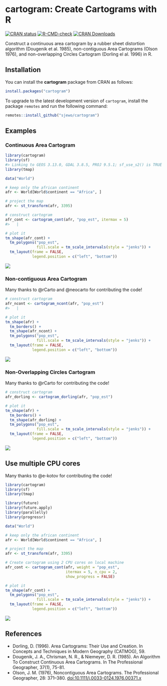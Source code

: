 cartogram: Create Cartograms with R
================

<!-- badges: start -->

[![CRAN
status](https://www.r-pkg.org/badges/version/cartogram)](https://cran.r-project.org/package=cartogram)
[![R-CMD-check](https://github.com/sjewo/cartogram/actions/workflows/R-CMD-check.yaml/badge.svg)](https://github.com/sjewo/cartogram/actions/workflows/R-CMD-check.yaml)
[![CRAN
Downloads](https://cranlogs.r-pkg.org/badges/cartogram)](https://cran.r-project.org/package=cartogram)
<!-- badges: end -->

Construct a continuous area cartogram by a rubber sheet distortion
algorithm (Dougenik et al. 1985), non-contiguous Area Cartograms (Olson
1976), and non-overlapping Circles Cartogram (Dorling el al. 1996) in R.

## Installation

You can install the **cartogram** package from CRAN as follows:

``` r
install.packages("cartogram")
```

To upgrade to the latest development version of `cartogram`, install the
package `remotes` and run the following command:

``` r
remotes::install_github("sjewo/cartogram")
```

## Examples

### Continuous Area Cartogram

``` r
library(cartogram)
library(sf)
#> Linking to GEOS 3.13.0, GDAL 3.8.5, PROJ 9.5.1; sf_use_s2() is TRUE
library(tmap)

data("World")

# keep only the african continent
afr <- World[World$continent == "Africa", ]

# project the map
afr <- st_transform(afr, 3395)

# construct cartogram
afr_cont <- cartogram_cont(afr, "pop_est", itermax = 5)
#>   |                                                                              |                                                                      |   0%  |                                                                              |==============                                                        |  20%  |                                                                              |============================                                          |  40%  |                                                                              |==========================================                            |  60%  |                                                                              |========================================================              |  80%  |                                                                              |======================================================================| 100%

# plot it
tm_shape(afr_cont) + 
  tm_polygons("pop_est", 
              fill.scale = tm_scale_intervals(style = "jenks")) +
  tm_layout(frame = FALSE, 
            legend.position = c("left", "bottom"))
```

![](man/figures/README-cont-1.png)<!-- -->

### Non-contiguous Area Cartogram

Many thanks to @rCarto and @neocarto for contributing the code!

``` r
# construct cartogram
afr_ncont <- cartogram_ncont(afr, "pop_est")
#>   |                                                                              |                                                                      |   0%  |                                                                              |=                                                                     |   2%  |                                                                              |===                                                                   |   4%  |                                                                              |====                                                                  |   6%  |                                                                              |=====                                                                 |   8%  |                                                                              |=======                                                               |  10%  |                                                                              |========                                                              |  12%  |                                                                              |==========                                                            |  14%  |                                                                              |===========                                                           |  16%  |                                                                              |============                                                          |  18%  |                                                                              |==============                                                        |  20%  |                                                                              |===============                                                       |  22%  |                                                                              |================                                                      |  24%  |                                                                              |==================                                                    |  25%  |                                                                              |===================                                                   |  27%  |                                                                              |=====================                                                 |  29%  |                                                                              |======================                                                |  31%  |                                                                              |=======================                                               |  33%  |                                                                              |=========================                                             |  35%  |                                                                              |==========================                                            |  37%  |                                                                              |===========================                                           |  39%  |                                                                              |=============================                                         |  41%  |                                                                              |==============================                                        |  43%  |                                                                              |================================                                      |  45%  |                                                                              |=================================                                     |  47%  |                                                                              |==================================                                    |  49%  |                                                                              |====================================                                  |  51%  |                                                                              |=====================================                                 |  53%  |                                                                              |======================================                                |  55%  |                                                                              |========================================                              |  57%  |                                                                              |=========================================                             |  59%  |                                                                              |===========================================                           |  61%  |                                                                              |============================================                          |  63%  |                                                                              |=============================================                         |  65%  |                                                                              |===============================================                       |  67%  |                                                                              |================================================                      |  69%  |                                                                              |=================================================                     |  71%  |                                                                              |===================================================                   |  73%  |                                                                              |====================================================                  |  75%  |                                                                              |======================================================                |  76%  |                                                                              |=======================================================               |  78%  |                                                                              |========================================================              |  80%  |                                                                              |==========================================================            |  82%  |                                                                              |===========================================================           |  84%  |                                                                              |============================================================          |  86%  |                                                                              |==============================================================        |  88%  |                                                                              |===============================================================       |  90%  |                                                                              |=================================================================     |  92%  |                                                                              |==================================================================    |  94%  |                                                                              |===================================================================   |  96%  |                                                                              |===================================================================== |  98%  |                                                                              |======================================================================| 100%

# plot it
tm_shape(afr) + 
  tm_borders() +
  tm_shape(afr_ncont) + 
  tm_polygons("pop_est",
              fill.scale = tm_scale_intervals(style = "jenks")) +
  tm_layout(frame = FALSE, 
            legend.position = c("left", "bottom"))
```

![](man/figures/README-ncont-1.png)<!-- -->

### Non-Overlapping Circles Cartogram

Many thanks to @rCarto for contributing the code!

``` r
# construct cartogram
afr_dorling <- cartogram_dorling(afr, "pop_est")

# plot it
tm_shape(afr) + 
  tm_borders() +
  tm_shape(afr_dorling) + 
  tm_polygons("pop_est",
              fill.scale = tm_scale_intervals(style = "jenks")) +
  tm_layout(frame = FALSE,
            legend.position = c("left", "bottom"))
```

![](man/figures/README-dorling-1.png)<!-- -->

## Use multiple CPU cores

Many thanks to @e-kotov for contributing the code!

``` r
library(cartogram)
library(sf)
library(tmap)

library(future)
library(future.apply)
library(parallelly)
library(progressr)

data("World")

# keep only the african continent
afr <- World[World$continent == "Africa", ]

# project the map
afr <- st_transform(afr, 3395)

# Create cartogram using 2 CPU cores on local machine
afr_cont <- cartogram_cont(afr, weight = "pop_est", 
                           itermax = 5, n_cpu = 2, 
                           show_progress = FALSE)

# plot it
tm_shape(afr_cont) + 
  tm_polygons("pop_est",
              fill.scale = tm_scale_intervals(style = "jenks")) +
  tm_layout(frame = FALSE, 
            legend.position = c("left", "bottom"))
```

![](man/figures/README-parallel-1.png)<!-- -->

## References

- Dorling, D. (1996). Area Cartograms: Their Use and Creation. In
  Concepts and Techniques in Modern Geography (CATMOG), 59.
- Dougenik, J. A., Chrisman, N. R., & Niemeyer, D. R. (1985). An
  Algorithm To Construct Continuous Area Cartograms. In The Professional
  Geographer, 37(1), 75-81.
- Olson, J. M. (1976), Noncontiguous Area Cartograms. The Professional
  Geographer, 28: 371–380.
  [doi:10.1111/j.0033-0124.1976.00371.x](https://doi.org/10.1111/j.0033-0124.1976.00371.x)
